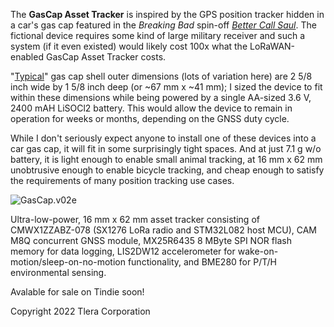The **GasCap Asset Tracker** is inspired by the GPS position tracker hidden in a car's gas cap featured in the *Breaking Bad* spin-off *[Better Call Saul](https://www.thewrap.com/better-call-saul-mike-just-explained/)*. The fictional device requires some kind of large military receiver and such a system (if it even existed) would likely cost 100x what the LoRaWAN-enabled GasCap Asset Tracker costs. 

"[Typical](https://www.walmart.com/ip/Stant-OEM-Replacement-Fuel-Cap-10834/44580281?athcpid=44580281&athpgid=AthenaItempage&athcgid=null&athznid=siext&athieid=v0&athstid=CS004&athguid=wWXGV-gRkWU2q6UUWRoStCm3JRDTDs7Vwa6c&athancid=null&athena=true)" gas cap shell outer dimensions (lots of variation here) are 2 5/8 inch wide by 1 5/8 inch deep (or ~67 mm x ~41 mm); I sized the device to fit within these dimensions while being powered by a single AA-sized 3.6 V, 2400 mAH LiSOCl2 battery. This would allow the device to remain in operation for weeks or months, depending on the GNSS duty cycle. 

While I don't seriously expect anyone to install one of these devices into a car gas cap, it will fit in some surprisingly tight spaces. And at just 7.1 g w/o battery, it is light enough to enable small animal tracking, at 16 mm x 62 mm unobtrusive enough to enable bicycle tracking, and cheap enough to satisfy the requirements of many position tracking use cases. 

![GasCap.v02e](https://user-images.githubusercontent.com/6698410/201807241-89c09d3f-1754-43cf-bd41-2b313ab30846.jpg)

Ultra-low-power, 16 mm x 62 mm asset tracker consisting of CMWX1ZZABZ-078 (SX1276 LoRa radio and STM32L082 host MCU), 
CAM M8Q concurrent GNSS module, MX25R6435 8 MByte SPI NOR flash memory for data logging, LIS2DW12 accelerometer for wake-on-motion/sleep-on-no-motion functionality, and BME280 for P/T/H environmental sensing. 

Avalable for sale on Tindie soon!

Copyright 2022 Tlera Corporation
